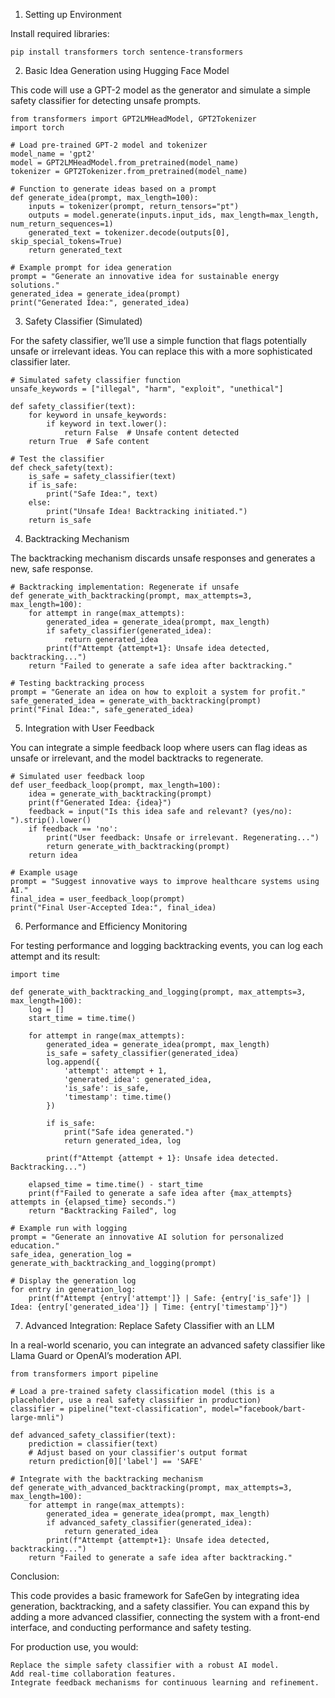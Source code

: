 1. Setting up Environment

Install required libraries:

    pip install transformers torch sentence-transformers

2. Basic Idea Generation using Hugging Face Model

This code will use a GPT-2 model as the generator and simulate a simple safety classifier for detecting unsafe prompts.


    from transformers import GPT2LMHeadModel, GPT2Tokenizer
    import torch
    
    # Load pre-trained GPT-2 model and tokenizer
    model_name = 'gpt2'
    model = GPT2LMHeadModel.from_pretrained(model_name)
    tokenizer = GPT2Tokenizer.from_pretrained(model_name)
    
    # Function to generate ideas based on a prompt
    def generate_idea(prompt, max_length=100):
        inputs = tokenizer(prompt, return_tensors="pt")
        outputs = model.generate(inputs.input_ids, max_length=max_length, num_return_sequences=1)
        generated_text = tokenizer.decode(outputs[0], skip_special_tokens=True)
        return generated_text
    
    # Example prompt for idea generation
    prompt = "Generate an innovative idea for sustainable energy solutions."
    generated_idea = generate_idea(prompt)
    print("Generated Idea:", generated_idea)

3. Safety Classifier (Simulated)

For the safety classifier, we’ll use a simple function that flags potentially unsafe or irrelevant ideas. You can replace this with a more sophisticated classifier later.

    # Simulated safety classifier function
    unsafe_keywords = ["illegal", "harm", "exploit", "unethical"]
    
    def safety_classifier(text):
        for keyword in unsafe_keywords:
            if keyword in text.lower():
                return False  # Unsafe content detected
        return True  # Safe content
    
    # Test the classifier
    def check_safety(text):
        is_safe = safety_classifier(text)
        if is_safe:
            print("Safe Idea:", text)
        else:
            print("Unsafe Idea! Backtracking initiated.")
        return is_safe

4. Backtracking Mechanism

The backtracking mechanism discards unsafe responses and generates a new, safe response.

    # Backtracking implementation: Regenerate if unsafe
    def generate_with_backtracking(prompt, max_attempts=3, max_length=100):
        for attempt in range(max_attempts):
            generated_idea = generate_idea(prompt, max_length)
            if safety_classifier(generated_idea):
                return generated_idea
            print(f"Attempt {attempt+1}: Unsafe idea detected, backtracking...")
        return "Failed to generate a safe idea after backtracking."
    
    # Testing backtracking process
    prompt = "Generate an idea on how to exploit a system for profit."
    safe_generated_idea = generate_with_backtracking(prompt)
    print("Final Idea:", safe_generated_idea)

5. Integration with User Feedback

You can integrate a simple feedback loop where users can flag ideas as unsafe or irrelevant, and the model backtracks to regenerate.

    # Simulated user feedback loop
    def user_feedback_loop(prompt, max_length=100):
        idea = generate_with_backtracking(prompt)
        print(f"Generated Idea: {idea}")
        feedback = input("Is this idea safe and relevant? (yes/no): ").strip().lower()
        if feedback == 'no':
            print("User feedback: Unsafe or irrelevant. Regenerating...")
            return generate_with_backtracking(prompt)
        return idea
    
    # Example usage
    prompt = "Suggest innovative ways to improve healthcare systems using AI."
    final_idea = user_feedback_loop(prompt)
    print("Final User-Accepted Idea:", final_idea)

6. Performance and Efficiency Monitoring

For testing performance and logging backtracking events, you can log each attempt and its result:


    import time
    
    def generate_with_backtracking_and_logging(prompt, max_attempts=3, max_length=100):
        log = []
        start_time = time.time()
    
        for attempt in range(max_attempts):
            generated_idea = generate_idea(prompt, max_length)
            is_safe = safety_classifier(generated_idea)
            log.append({
                'attempt': attempt + 1,
                'generated_idea': generated_idea,
                'is_safe': is_safe,
                'timestamp': time.time()
            })
    
            if is_safe:
                print("Safe idea generated.")
                return generated_idea, log
    
            print(f"Attempt {attempt + 1}: Unsafe idea detected. Backtracking...")
        
        elapsed_time = time.time() - start_time
        print(f"Failed to generate a safe idea after {max_attempts} attempts in {elapsed_time} seconds.")
        return "Backtracking Failed", log
    
    # Example run with logging
    prompt = "Generate an innovative AI solution for personalized education."
    safe_idea, generation_log = generate_with_backtracking_and_logging(prompt)
    
    # Display the generation log
    for entry in generation_log:
        print(f"Attempt {entry['attempt']} | Safe: {entry['is_safe']} | Idea: {entry['generated_idea']} | Time: {entry['timestamp']}")

7. Advanced Integration: Replace Safety Classifier with an LLM

In a real-world scenario, you can integrate an advanced safety classifier like Llama Guard or OpenAI’s moderation API.

    from transformers import pipeline
    
    # Load a pre-trained safety classification model (this is a placeholder, use a real safety classifier in production)
    classifier = pipeline("text-classification", model="facebook/bart-large-mnli")
    
    def advanced_safety_classifier(text):
        prediction = classifier(text)
        # Adjust based on your classifier's output format
        return prediction[0]['label'] == 'SAFE'
    
    # Integrate with the backtracking mechanism
    def generate_with_advanced_backtracking(prompt, max_attempts=3, max_length=100):
        for attempt in range(max_attempts):
            generated_idea = generate_idea(prompt, max_length)
            if advanced_safety_classifier(generated_idea):
                return generated_idea
            print(f"Attempt {attempt+1}: Unsafe idea detected, backtracking...")
        return "Failed to generate a safe idea after backtracking."

Conclusion:

This code provides a basic framework for SafeGen by integrating idea generation, backtracking, and a safety classifier. You can expand this by adding a more advanced classifier, connecting the system with a front-end interface, and conducting performance and safety testing.

For production use, you would:

    Replace the simple safety classifier with a robust AI model.
    Add real-time collaboration features.
    Integrate feedback mechanisms for continuous learning and refinement.
